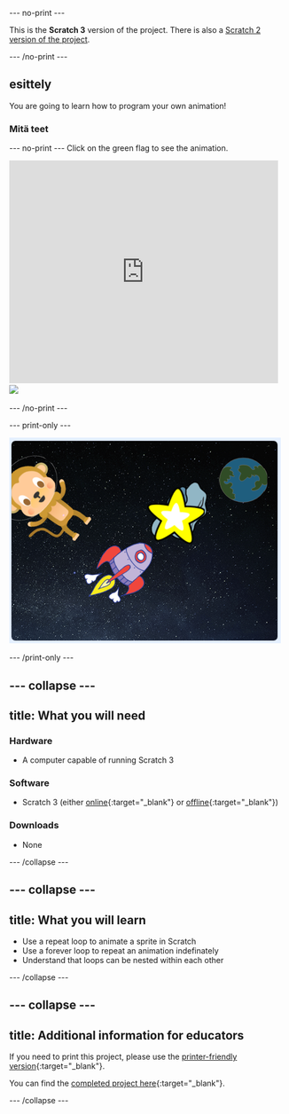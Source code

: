 \--- no-print \---

This is the **Scratch 3** version of the project. There is also a [Scratch 2 version of the project](https://projects.raspberrypi.org/en/projects/lost-in-space-scratch2).

\--- /no-print \---

## esittely

You are going to learn how to program your own animation!

### Mitä teet

\--- no-print \--- Click on the green flag to see the animation.

<div class="scratch-preview">
  <iframe allowtransparency="true" width="485" height="402" src="https://scratch.mit.edu/projects/embed/276873231/?autostart=false" frameborder="0" scrolling="no"></iframe>
  <img src="images/space-final.png">
</div>

\--- /no-print \---

\--- print-only \---

![Complete project](images/showcase_static.png)

\--- /print-only \---

## \--- collapse \---

## title: What you will need

### Hardware

- A computer capable of running Scratch 3

### Software

- Scratch 3 (either [online](http://rpf.io/scratchon){:target="_blank"} or [offline](http://rpf.io/scratchoff){:target="_blank"})

### Downloads

- None

\--- /collapse \---

## \--- collapse \---

## title: What you will learn

- Use a repeat loop to animate a sprite in Scratch
- Use a forever loop to repeat an animation indefinately
- Understand that loops can be nested within each other

\--- /collapse \---

## \--- collapse \---

## title: Additional information for educators

If you need to print this project, please use the [printer-friendly version](https://projects.raspberrypi.org/en/projects/lost-in-space/print){:target="_blank"}.

You can find the [completed project here](http://rpf.io/p/en/lost-in-space-get){:target="_blank"}.

\--- /collapse \---